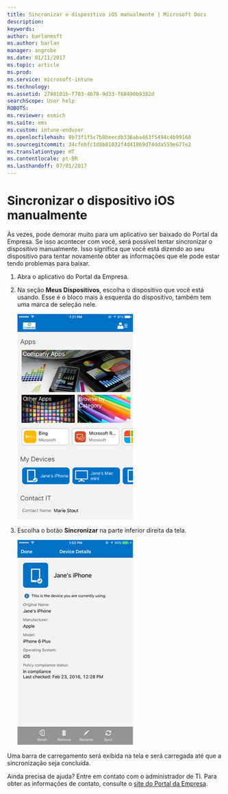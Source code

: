 ```yaml
---
title: Sincronizar o dispositivo iOS manualmente | Microsoft Docs
description: 
keywords: 
author: barlanmsft
ms.author: barlan
manager: angrobe
ms.date: 01/11/2017
ms.topic: article
ms.prod: 
ms.service: microsoft-intune
ms.technology: 
ms.assetid: 2780101b-f703-4b78-9d33-f68490b9382d
searchScope: User help
ROBOTS: 
ms.reviewer: esmich
ms.suite: ems
ms.custom: intune-enduser
ms.openlocfilehash: 8b73f1f5c7b8beecdb336aba463f5494c4b99160
ms.sourcegitcommit: 34cfebfc1d8b81032f4d41869d74dda559e677e2
ms.translationtype: HT
ms.contentlocale: pt-BR
ms.lasthandoff: 07/01/2017
---
```

# <a name="sync-your-ios-device-manually"></a>Sincronizar o dispositivo iOS manualmente

Às vezes, pode demorar muito para um aplicativo ser baixado do Portal da Empresa. Se isso acontecer com você, será possível tentar sincronizar o dispositivo manualmente. Isso significa que você está dizendo ao seu dispositivo para tentar novamente obter as informações que ele pode estar tendo problemas para baixar.

1. Abra o aplicativo do Portal da Empresa.

2. Na seção **Meus Dispositivos**, escolha o dispositivo que você está usando. Esse é o bloco mais à esquerda do dispositivo, também tem uma marca de seleção nele.

    ![Tela do dispositivo com a seção Meus Dispositivos](./media/ios-sync-1-comp-portal-apps.png)

3. Escolha o botão **Sincronizar** na parte inferior direita da tela.

    ![Detalhes do dispositivo com o botão Sincronizar](./media/ios-sync-2-sync-button.png)

Uma barra de carregamento será exibida na tela e será carregada até que a sincronização seja concluída.

Ainda precisa de ajuda? Entre em contato com o administrador de TI. Para obter as informações de contato, consulte o [site do Portal da Empresa](http://portal.manage.microsoft.com).
